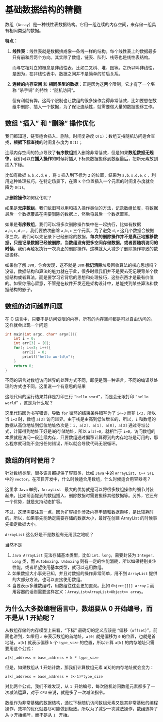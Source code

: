 # 基础数据结构的精髓

数组（`Array`）是一种线性表数据结构。它用一组连续的内存空间，来存储一组具有相同类型的数据。

**特点：**

1. **线性表**：线性表就是数据排成像一条线一样的结构。每个线性表上的数据最多只有前和后两个方向。其实除了数组，链表、队列、栈等也是线性表结构。

   而与它相对立的概念是非线性表，比如二叉树、堆、图等。之所以叫非线性，是因为，在非线性表中，数据之间并不是简单的前后关系。

2. **连续的内存空间** 和 **相同类型的数据**：正是因为这两个限制，它才有了一个堪称 “杀手锏” 的特性：“随机访问”。

   但有利就有弊，这两个限制也让数组的很多操作变得非常低效，比如要想在数组中删除、插入一个数据，为了保证连续性，就需要做大量的数据搬移工作。

## 数组 “插入” 和 “删除” 操作优化

我们都知道，链表适合插入、删除，时间复杂度 `O(1)`；数组支持随机访问适合查找，**根据下标查找**的时间复杂度为 `O(1)`；

连续内存空间的特点导致了**有序数组**插入删除非常低效，但是如果**数组数据无规律**，我们可以在**插入操作**的时候将插入下标原数据搬移到数组最后，把新元素放到插入下标。

比如有数据 `a,b,c,d,e` ，将 `x` 插入到下标为 `2` 的位置，结果为 `a,b,x,d,e,c` ，利用这种处理技巧，在特定场景下，在第 `k` 个位置插入一个元素的时间复杂度就会降为 `O(1)`。

那**删除操作**如何优化呢？

如果是**无序数组**，我们依旧可以用和插入操作类似的方法，记录数组长度，将数据最后一个数据覆盖在需要删除的数据上，然后将最后一个数据置空。

如果是**有序数组**，我们可以将多次删除操作集中在一起执行，比如有数据 `a,b,c,d,e` ，我们要依次删除 `a,b,c` 三个元素，为了避免 `d,e` 这几个数据会被搬移三次，我们可以先记录下已经删除的数据。**每次的删除操作并不是真正地搬移数据，只是记录数据已经被删除**。**当数组没有更多空间存储数据，或者要随机访问的时候**，我们再触发执行一次真正的删除操作，这样就大大减少了删除操作导致的数据搬移。

如果你了解 `JVM`，你会发现，这不就是 `JVM` **标记清除**垃圾回收算法的核心思想吗？没错，数据结构和算法的魅力就在于此，很多时候我们并不是要去死记硬背某个数据结构或者算法，而是要学习它背后的思想和处理技巧，这些东西才是最有价值的。如果你细心留意，不管是在软件开发还是架构设计中，总能找到某些算法和数据结构的影子。

## 数组的访问越界问题

在 C 语言中，只要不是访问受限的内存，所有的内存空间都是可以自由访问的。这样就会出现一个问题

```c
int main(int argc, char* argv[]){
    int i = 0;
    int arr[3] = {0};
    for(; i<=3; i++){
        arr[i] = 0;
        printf("hello world\n");
    }
    return 0;
}
```

不同的语言对数组访问越界的处理方式不同，即便是同一种语言，不同的编译器处理的方式也不同。这里说一个有意思的结果

这段代码的运行结果并非是打印三行 `“hello word”`，而是会无限打印 `“hello world”` ，这是为什么呢？

这里代码因为书写错误，导致 `for` 循环的结束条件错写为了 `i<=3` 而非 `i<3`，所以当 `i=3` 时，数组 `a[3]` 访问越界。由于栈是由高到低位增长的，所以，`i` 和数组的数据从高位地址到低位地址依次是：`i, a[2], a[1], a[0]`，`a[3]` 通过寻址公式，计算得到地址正好是i的存储地址，所以 `a[3]=0`，就相当于 `i=0`，访问数组的本质就是访问一段连续内存，只要数组通过偏移计算得到的内存地址是可用的，那么程序就可能不会报任何错误，所以就会导致代码无限循环。

## 数组的何时使用？

针对数组类型，很多语言都提供了容器类，比如 `Java` 中的 `ArrayList`、`C++ STL` 中的 `vector`。在项目开发中，什么时候适合用数组，什么时候适合用容器呢？

这里拿 `Java` 举例，`ArrayList ` 最大的优势就是可以将很多数组操作的细节封装起来。比如前面提到的数组插入、删除数据时需要搬移其他数据等。另外，它还有一个优势，就是支持动态扩容。

不过，这里需要注意一点，因为扩容操作涉及内存申请和数据搬移，是比较耗时的。所以，如果事先能确定需要存储的数据大小，最好在创建 ArrayList 的时候事先指定数据大小。

`ArrayList` 这么好是不是数组有无用武之地呢？

当然不是

1. `Java ArrayList` 无法存储基本类型，比如 `int、long`，需要封装为 `Integer、Long` 类，而 `Autoboxing、Unboxing` 则有一定的性能消耗，所以如果特别关注性能，或者希望使用基本类型，就可以选用数组。
2. 如果数据大小事先已知，并且对数据的操作非常简单，用不到 `ArrayList` 提供的大部分方法，也可以直接使用数组。
3. 当要表示多维数组时，用数组往往会更加直观。比如 `Object[][] array`；而用容器的话则需要这样定义：`ArrayList<ArrayList<Object>> array`。

## 为什么大多数编程语言中，数组要从 0 开始编号，而不是从 1 开始呢？

从数组存储的内存模型上来看，“下标” 最确切的定义应该是 “偏移（`offset`）”。前面也讲到，如果用 `a` 来表示数组的首地址，`a[0]` 就是偏移为 `0` 的位置，也就是首地址，`a[k]` 就表示偏移 `k` 个 `type_size` 的位置，所以计算 `a[k]` 的内存地址只需要用这个公式：

```
a[k]_address = base_address + k * type_size
```

但是，如果数组从 1 开始计数，那我们计算数组元素 a[k]的内存地址就会变为：

```
a[k]_address = base_address + (k-1)*type_size
```

对比两个公式，我们不难发现，从 `1 `开始编号，每次随机访问数组元素都多了一次减法运算，对于 `CPU` 来说，就是多了一次减法指令。

数组作为非常基础的数据结构，通过下标随机访问数组元素又是其非常基础的编程操作，效率的优化就要尽可能做到极致。所以为了减少一次减法操作，数组选择了从 `0` 开始编号，而不是从 `1 ` 开始。